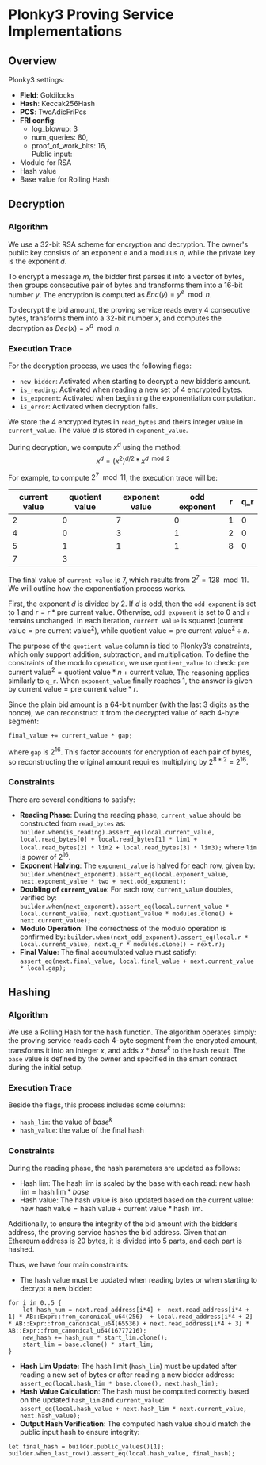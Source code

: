 # Plonky3 Proving Service Implementations

## Overview

Plonky3 settings:

- **Field**: Goldilocks
- **Hash**: Keccak256Hash
- **PCS**: TwoAdicFriPcs
- **FRI config**: 
	- log_blowup: 3
	- num_queries: 80,  
	- proof_of_work_bits: 16,  
Public input:
- Modulo for RSA
- Hash value
- Base value for Rolling Hash

## Decryption

### Algorithm

We use a 32-bit RSA scheme for encryption and decryption. The owner's public key consists of an exponent $e$ and a modulus $n$, while the private key is the exponent $d$.

To encrypt a message $m$, the bidder first parses it into a vector of bytes, then groups consecutive pair of bytes and transforms them into a 16-bit number $y$. The encryption is computed as $Enc(y) = y^e \mod n$. 

To decrypt the bid amount, the proving service reads every 4 consecutive bytes, transforms them into a 32-bit number $x$, and computes the decryption as $Dec(x) = x^d \mod n$.

### Execution Trace

For the decryption process, we uses the following flags:
- `new_bidder`: Activated when starting to decrypt a new bidder’s amount.
- `is_reading`: Activated when reading a new set of 4 encrypted bytes.
- `is_exponent`: Activated when beginning the exponentiation computation.
- `is_error`: Activated when decryption fails.

We store the 4 encrypted bytes in `read_bytes` and theirs integer value in `current_value`. The value $d$ is stored in `exponent_value`. 

During decryption, we compute $x^d$  using the method:
$$x^d = (x^2)^{d/2} * x^{d \mod 2}$$

For example, to compute $2^7 \mod 11$, the execution trace will be:

| current value | quotient value | exponent value | odd exponent | r   | q_r |
| ------------- | -------------- | -------------- | ------------ | --- | --- |
| 2             | 0              | 7              | 0            | 1   | 0   |
| 4             | 0              | 3              | 1            | 2   | 0   |
| 5             | 1              | 1              | 1            | 8   | 0   |
| 7             | 3              |                |              |     |     |

The final value of `current value` is $7$, which results from $2^7 = 128 \mod 11$. We will outline how the exponentiation process works.

First, the exponent $d$ is divided by $2$. If $d$ is odd, then the `odd exponent` is set to $1$ and 
$r = r * \text{pre current value}$. Otherwise, `odd exponent` is set to 0 and `r` remains unchanged. In each iteration, `current value` is squared ($\text{current value} = \text{pre current value}^2$), while $\text{quotient value} = \text{pre current value}^2 \div n$.  

The purpose of the `quotient value` column is tied to Plonky3’s constraints, which only support addition, subtraction, and multiplication. To define the constraints of the modulo operation, we use `quotient_value` to check: $\text{pre current value}^2 = \text{quotient value} * n + \text{current value}$. 
The reasoning applies similarly to `q_r`. When `exponent_value` finally reaches 1, the answer is given by $\text{current value} = \text{pre current value} * r$.

Since the plain bid amount is a 64-bit number (with the last 3 digits as the nonce), we can reconstruct it from the decrypted value of each 4-byte segment:

`final_value += current_value * gap;`

where `gap` is $2^{16}$. This factor accounts for encryption of each pair of bytes, so reconstructing the original amount requires multiplying by $2^{8*2} = 2^{16}$.
### Constraints

There are several conditions to satisfy:
- **Reading Phase**: During the reading phase, `current_value` should be constructed from `read_bytes` as:
	`builder.when(is_reading).assert_eq(local.current_value,  local.read_bytes[0] + local.read_bytes[1] * lim1 + local.read_bytes[2] * lim2 + local.read_bytes[3] * lim3);` where `lim` is power of $2^{16}$.
- **Exponent Halving**: The `exponent_value` is halved for each row, given by: `builder.when(next_exponent).assert_eq(local.exponent_value, next.exponent_value * two + next.odd_exponent);`
- **Doubling of `current_value`**: For each row, `current_value` doubles, verified by: `builder.when(next_exponent).assert_eq(local.current_value * local.current_value, next.quotient_value * modules.clone() + next.current_value);`
- **Modulo Operation**: The correctness of the modulo operation is confirmed by: `builder.when(next_odd_exponent).assert_eq(local.r * local.current_value, next.q_r * modules.clone() + next.r);`
- **Final Value**: The final accumulated value must satisfy: `assert_eq(next.final_value, local.final_value + next.current_value * local.gap);`

## Hashing

### Algorithm
We use a Rolling Hash for the hash function. The algorithm operates simply: the proving service reads each 4-byte segment from the encrypted amount, transforms it into an integer $x$, and adds $x * base^k$ to the hash result. The `base` value is defined by the owner and specified in the smart contract during the initial setup.

### Execution Trace

Beside the flags, this process includes some columns:
- `hash_lim`: the value of $base^k$
- `hash_value`: the value of the final hash

### Constraints

During the reading phase, the hash parameters are updated as follows:
- Hash lim: The hash lim is scaled by the base with each read: $\text{new hash lim} = \text{hash lim} * base$
- Hash value: The hash value is also updated based on the current value: $\text{new hash value} = \text{hash value} + \text{current value} * \text{hash lim}$. 
	
	
Additionally, to ensure the integrity of the bid amount with the bidder’s address, the proving service hashes the bid address. Given that an Ethereum address is 20 bytes, it is divided into 5 parts, and each part is hashed.

Thus, we have four main constraints:

- The hash value must be updated when reading bytes or when starting to decrypt a new bidder:
```
for i in 0..5 {  
    let hash_num = next.read_address[i*4] +  next.read_address[i*4 + 1] * AB::Expr::from_canonical_u64(256)  + local.read_address[i*4 + 2] * AB::Expr::from_canonical_u64(65536) + next.read_address[i*4 + 3] * AB::Expr::from_canonical_u64(16777216);  
    new_hash += hash_num * start_lim.clone();  
    start_lim = base.clone() * start_lim;  
}
```
- **Hash Lim Update**: The hash limit (`hash_lim`) must be updated after reading a new set of bytes or after reading a new bidder address: `assert_eq(local.hash_lim * base.clone(), next.hash_lim);`
- **Hash Value Calculation**: The hash must be computed correctly based on the updated `hash_lim` and `current_value`:  `assert_eq(local.hash_value + next.hash_lim * next.current_value, next.hash_value);`
- **Output Hash Verification**: The computed hash value should match the public input hash to ensure integrity:
```
let final_hash = builder.public_values()[1];  
builder.when_last_row().assert_eq(local.hash_value, final_hash);
```









